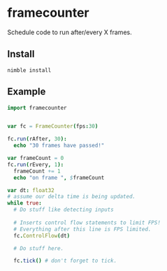 # framecounter
 Schedule code to run after/every X frames.

## Install

`nimble install `

## Example

```nim
import framecounter


var fc = FrameCounter(fps:30)

fc.run(rAfter, 30):
  echo "30 frames have passed!"

var frameCount = 0
fc.run(rEvery, 1):
  frameCount += 1
  echo "on frame ", $frameCount

var dt: float32 
# assume our delta time is being updated.
while true:
  # Do stuff like detecting inputs
  
  # Inserts control flow statements to limit FPS!
  # Everything after this line is FPS limited.
  fc.ControlFlow(dt)

  # Do stuff here.

  fc.tick() # don't forget to tick.
```
